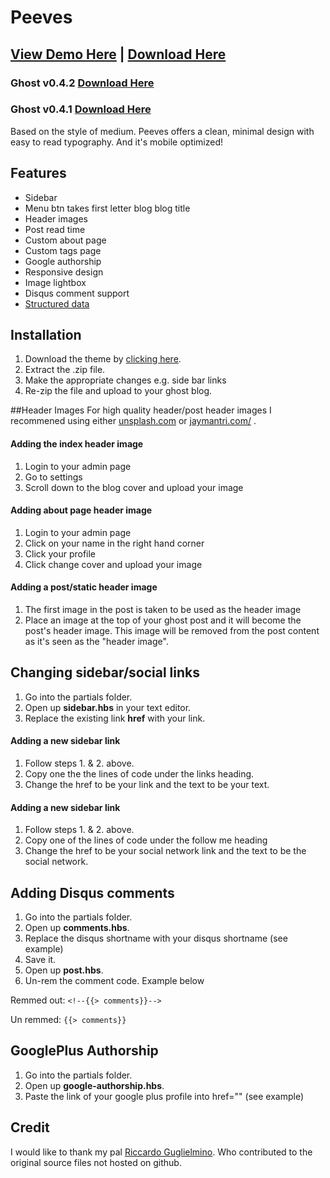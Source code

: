# Peeves

## [View Demo Here](http://maxholland.me) |  [Download Here](https://github.com/mholland1337/Peeves/releases/latest)

### Ghost v0.4.2 [Download Here](https://github.com/mholland1337/Peeves/releases/latest) 
### Ghost v0.4.1 [Download Here](https://github.com/mholland1337/Peeves/releases/tag/v1.0.6) 

Based on the style of medium. Peeves offers a clean, minimal design with easy to read typography. And it's mobile optimized!

## Features
* Sidebar
* Menu btn takes first letter blog blog title
* Header images
* Post read time
* Custom about page
* Custom tags page
* Google authorship
* Responsive design
* Image lightbox
* Disqus comment support
* [Structured data](http://www.google.com/webmasters/tools/richsnippets?q=http%3A%2F%2Fmaxholland.me%2Fi-want-a-nodecopter%2F)

## Installation
1. Download the theme by [clicking here](https://github.com/AtomicThemes/Peeves/releases/latest).
2. Extract the .zip file.
3. Make the appropriate changes e.g. side bar links
4. Re-zip the file and upload to your ghost blog.

##Header Images
For high quality header/post header images I recommened using either [unsplash.com](http://unsplash.com/) or [jaymantri.com/](http://jaymantri.com/) .

#### Adding the index header image
1. Login to your admin page
2. Go to settings
3. Scroll down to the blog cover and upload your image

#### Adding about page header image
1. Login to your admin page
2. Click on your name in the right hand corner
3. Click your profile
4. Click change cover and upload your image

#### Adding a post/static header image
1. The first image in the post is taken to be used as the header image
2. Place an image at the top of your ghost post and it will become the post's header image. This image will be removed from the post content as it's seen as the "header image".


## Changing sidebar/social links
1. Go into the partials folder.
2. Open up **sidebar.hbs** in your text editor.
3. Replace the existing link **href** with your link.

#### Adding a new sidebar link
1. Follow steps 1. & 2. above.
2. Copy one the the lines of code under the links heading.
3. Change the href to be your link and the text to be your text.

#### Adding a new sidebar link
1. Follow steps 1. & 2. above.
2. Copy one of the lines of code under the follow me heading
3. Change the href to be your social network link and the text to be the social network.

## Adding Disqus comments
1. Go into the partials folder.
2. Open up **comments.hbs**.
3. Replace the disqus shortname with your disqus shortname (see example)
4. Save it.
5. Open up **post.hbs**.
6. Un-rem the comment code. Example below

Remmed out:
`<!--{{> comments}}-->`

Un remmed:
`{{> comments}}`

## GooglePlus Authorship
1. Go into the partials folder.
2. Open up **google-authorship.hbs**.
3. Paste the link of your google plus profile into href="" (see example)

## Credit
I would like to thank my pal [Riccardo Guglielmino](http://www.riccardoguglielmino.com/). Who contributed to the original source files not hosted on github.
